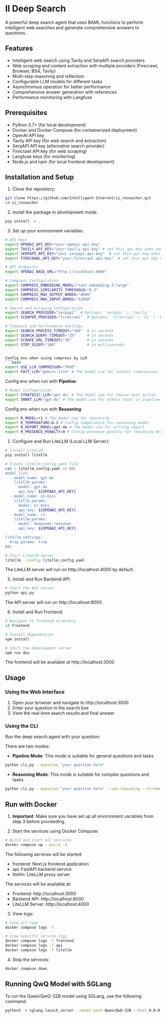 # II Deep Search

A powerful deep search agent that uses BAML functions to perform intelligent web searches and generate comprehensive answers to questions.

## Features

- Intelligent web search using Tavily and SerpAPI search providers
- Web scraping and content extraction with multiple providers (Firecrawl, Browser, BS4, Tavily)
- Multi-step reasoning and reflection
- Configurable LLM models for different tasks
- Asynchronous operation for better performance
- Comprehensive answer generation with references
- Performance monitoring with Langfuse

## Prerequisites

- Python 3.7+ (for local development)
- Docker and Docker Compose (for containerized deployment)
- OpenAI API key
- Tavily API key (for web search and extraction)
- SerpAPI API key (alternative search provider)
- Firecrawl API key (for web scraping)
- Langfuse keys (for monitoring)
- Node.js and npm (for local frontend development)

## Installation and Setup

1. Clone the repository:

```bash
git clone https://github.com/Intelligent-Internet/ii_reseacher.git
cd ii_reseacher
```

2. Install the package in development mode:

```bash
pip install -e .
```

3. Set up your environment variables:

````bash
# API Keys
export OPENAI_API_KEY="your-openai-api-key"
export TAVILY_API_KEY="your-tavily-api-key" # set this api key when you select SEARCH_PROVIDER is tavily
export SERPAPI_API_KEY="your-serpapi-api-key"  # set this api key when you select SEARCH_PROVIDER is serpapi
export FIRECRAWL_API_KEY="your-firecrawl-api-key"  # set this api key when you select SCRAPER_PROVIDER is firecrawl

# API Endpoints
export OPENAI_BASE_URL="http://localhost:4000"

# Compress Configuration
export COMPRESS_EMBEDDING_MODEL="text-embedding-3-large"
export COMPRESS_SIMILARITY_THRESHOLD="0.3"
export COMPRESS_MAX_OUTPUT_WORDS="4096"
export COMPRESS_MAX_INPUT_WORDS="32000"

# Search and Scraping Configuration
export SEARCH_PROVIDER="serpapi"  # Options: 'serpapi' | 'tavily'
export SCRAPER_PROVIDER="firecrawl"  # Options: 'firecrawl' | 'bs' | 'browser' | 'tavily_extract'

# Timeouts and Performance Settings
export SEARCH_PROCESS_TIMEOUT="300"  # in seconds
export SEARCH_QUERY_TIMEOUT="20"     # in seconds
export SCRAPE_URL_TIMEOUT="30"       # in seconds
export STEP_SLEEP="100"              # in milliseconds


Config env when using compress by LLM
```bash
export USE_LLM_COMPRESSOR="TRUE"
export FAST_LLM="gemini-lite" # The model use for context compression
````

Config env when run with **Pipeline**:

```bash
# Model Configuration
export STRATEGIC_LLM="gpt-4o" # The model use for choose next action
export SMART_LLM="gpt-4o" # The model use for others tasks in pipeline
```

Config env when run with **Reasoning**:

```bash
export R_MODEL=r1 # The model use for reasoning
export R_TEMPERATURE=0.2 # Config temperature for reasoning model
export R_REPORT_MODEL=gpt-4o # The model use for writing report
export R_PRESENCE_PENALTY=0 # Config presence_penalty for reasoning model
```

1. Configure and Run LiteLLM (Local LLM Server):

```bash
# Install LiteLLM
pip install litellm

# Create litellm_config.yaml file
cat > litellm_config.yaml << EOL
model_list:
  - model_name: gpt-4o
    litellm_params:
      model: gpt-4o
      api_key: ${OPENAI_API_KEY}
  - model_name: o1-mini
    litellm_params:
      model: o1-mini
      api_key: ${OPENAI_API_KEY}
  - model_name: r1
    litellm_params:
      model: deepseek-reasoner
      api_key: ${OPENAI_API_KEY}

litellm_settings:
  drop_params: true
EOL

# Start LiteLLM server
litellm --config litellm_config.yaml
```

The LiteLLM server will run on http://localhost:4000 by default.

5. Install and Run Backend API:

```bash
# Start the API server
python api.py
```

The API server will run on http://localhost:8000

6. Install and Run Frontend:

```bash
# Navigate to frontend directory
cd frontend

# Install dependencies
npm install

# Start the development server
npm run dev
```

The frontend will be available at http://localhost:3000

## Usage

### Using the Web Interface

1. Open your browser and navigate to http://localhost:3000
2. Enter your question in the search box
3. View the real-time search results and final answer

### Using the CLI

Run the deep search agent with your question:

There are two modes:

- **Pipeline Mode**: This mode is suitable for general questions and tasks.

```bash
python cli.py --question "your question here"
```

- **Reasoning Mode**: This mode is suitable for complex questions and tasks.

```bash
python cli.py --question "your question here" --use-reasoning --stream
```

## Run with Docker

1. **Important**: Make sure you have set up all environment variables from step 3 before proceeding.

2. Start the services using Docker Compose:

```bash
# Build and start all services
docker compose up --build -d
```

The following services will be started:

- frontend: Next.js frontend application
- api: FastAPI backend service
- litellm: LiteLLM proxy server

The services will be available at:

- Frontend: http://localhost:3000
- Backend API: http://localhost:8000
- LiteLLM Server: http://localhost:4000

3. View logs:

```bash
# View all logs
docker compose logs -f

# View specific service logs
docker compose logs -f frontend
docker compose logs -f api
docker compose logs -f litellm
```

4. Stop the services:

```bash
docker compose down
```

## Running QwQ Model with SGLang

To run the Qwen/QwQ-32B model using SGLang, use the following command:

```bash
python3 -m sglang.launch_server --model-path Qwen/QwQ-32B --host 0.0.0.0 --port 30000 --tp 8 --context-length 131072
```
